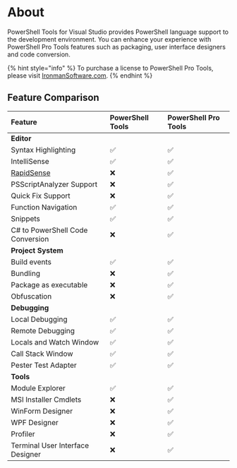 # About

PowerShell Tools for Visual Studio provides PowerShell language support to the development environment. You can enhance your experience with PowerShell Pro Tools features such as packaging, user interface designers and code conversion.

{% hint style="info" %}
To purchase a license to PowerShell Pro Tools, please visit [IronmanSoftware.com](https://store.ironmansoftware.com/pricing/powershell-pro-tools).
{% endhint %}

## Feature Comparison

| Feature | PowerShell Tools | PowerShell Pro Tools |
| :--- | :--- | :--- |
| **Editor** |   |   |
| Syntax Highlighting |  ✅ |  ✅ |
| IntelliSense |  ✅ |  ✅ |
| [RapidSense](powershell-pro-tools-documentation/visual-studio-code/rapidsense.md) |  ❌ |  ✅ |
| PSScriptAnalyzer Support |  ❌ |  ✅ |
| Quick Fix Support |  ❌ |  ✅ |
| Function Navigation |  ✅ |  ✅ |
| Snippets |  ✅ |  ✅  |
| C\# to PowerShell Code Conversion |  ❌ |  ✅ |
| **Project System** |  |  |
| Build events |  ✅ |  ✅ |
| Bundling |  ❌ |  ✅ |
| Package as executable |  ❌ |  ✅ |
| Obfuscation |  ❌ |  ✅ |
| **Debugging** |   |  |
| Local Debugging |  ✅ |  ✅ |
| Remote Debugging |  ✅ |  ✅ |
| Locals and Watch Window |  ✅ |  ✅ |
| Call Stack Window |  ✅ |  ✅ |
| Pester Test Adapter |  ✅ |  ✅ |
| **Tools** |  |  |
| Module Explorer |  ✅ |  ✅ |
| MSI Installer Cmdlets |  ❌ |  ✅ |
| WinForm Designer |  ❌ |  ✅ |
| WPF Designer |  ❌ |  ✅ |
| Profiler |  ❌ |  ✅ |
| Terminal User Interface Designer |  ❌ |  ✅ |



